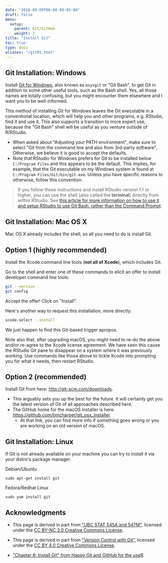 ```yaml
---
date: "2018-09-09T00:00:00-05:00"
draft: false
menu:
  setup:
    parent: Git/GitHub
    weight: 2
title: "Install Git"
toc: true
type: docs
aliases: "/git01.html"
---
```




## Git Installation: Windows

Install [Git for Windows](https://git-for-windows.github.io/), also known as `msysgit` or "Git Bash", to get Git in addition to some other useful tools, such as the Bash shell. Yes, all those names are totally confusing, but you might encounter them elsewhere and I want you to be well-informed.

This method of installing Git for Windows leaves the Git executable in a conventional location, which will help you and other programs, e.g. RStudio, find it and use it. This also supports a transition to more expert use, because the "Git Bash" shell will be useful as you venture outside of R/RStudio.

* When asked about "Adjusting your PATH environment", make sure to select "Git from the command line and also from 3rd-party software". Otherwise, we believe it is good to accept the defaults.
* Note that RStudio for Windows prefers for Git to be installed below `C:/Program Files` and this appears to be the default. This implies, for example, that the Git executable on my Windows system is found at `C:/Program Files/Git/bin/git.exe`. Unless you have specific reasons to otherwise, follow this convention.

> If you follow these instructions and install RStudio version 1.1 or higher, you can use the shell (also called the **terminal**) directly from within RStudio. See [this article for more information on how to use it and setup RStudio to use Git Bash, rather than the Command Prompt](https://support.rstudio.com/hc/en-us/articles/115010737148-Using-the-RStudio-Terminal).

## Git Installation: Mac OS X

Mac OS X already includes the shell, so all you need to do is install Git.

## Option 1 (highly recommended)

Install the Xcode command line tools (**not all of Xcode**), which includes Git.

Go to the shell and enter one of these commands to elicit an offer to install developer command line tools:

``` bash
git --version
git config
```

Accept the offer! Click on "Install".

Here's another way to request this installation, more directly:

``` bash
xcode-select --install
```

We just happen to find this Git-based trigger apropos.

Note also that, after upgrading macOS, you might need to re-do the above and/or re-agree to the Xcode license agreement. We have seen this cause the RStudio Git pane to disappear on a system where it was previously working. Use commands like those above to tickle Xcode into prompting you for what it needs, then restart RStudio.

## Option 2 (recommended)

Install Git from here: <http://git-scm.com/downloads>.

* This arguably sets you up the best for the future. It will certainly get you the latest version of Git of all approaches described here.
* The GitHub home for the macOS installer is here: <https://github.com/timcharper/git_osx_installer>.
    * At that link, you can find more info if something goes wrong or you are working on an old version of macOS.

## Git Installation: Linux

If Git is not already available on your machine you can try to install it via your distro's package manager.

Debian/Ubuntu

`sudo apt-get install git`

Fedora/Redhat Linux

`sudo yum install git`

## Acknowledgments


* This page is derived in part from ["UBC STAT 545A and 547M"](http://stat545.com), licensed under the [CC BY-NC 3.0 Creative Commons License](https://creativecommons.org/licenses/by-nc/3.0/).

* This page is derived in part from ["Version Control with Git"](http://swcarpentry.github.io/git-novice/), licensed under the [CC BY 4.0 Creative Commons License](http://swcarpentry.github.io/git-novice/LICENSE.html).
* ["Chapter 6: Install Git" from Happy Git and GitHub for the useR](https://happygitwithr.com/install-git.html)
